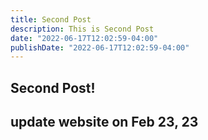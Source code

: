 ```yaml
---
title: Second Post
description: This is Second Post
date: "2022-06-17T12:02:59-04:00"
publishDate: "2022-06-17T12:02:59-04:00"
---
```


## Second Post!
## update website on Feb 23, 23 